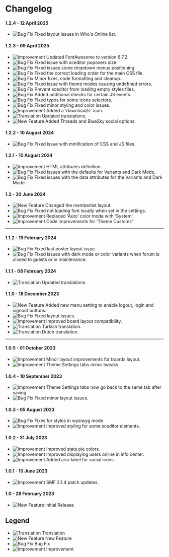 # Changelog

#### 1.2.4 - 12 April 2025
- ![Bug Fix](https://smftricks.com/assets/changelog/bug--minus.png) Fixed layout issues in Who's Online list.

#### 1.2.3 - 09 April 2025
- ![Improvement](https://smftricks.com/assets/changelog/tag--pencil.png) Updated FontAwesome to version 6.7.2.
- ![Bug Fix](https://smftricks.com/assets/changelog/bug--minus.png) Fixed issue with sceditor popovers size.
- ![Bug Fix](https://smftricks.com/assets/changelog/bug--minus.png) Fixed issues some dropdown menus positioning.
- ![Bug Fix](https://smftricks.com/assets/changelog/bug--minus.png) Fixed the correct loading order for the main CSS file.
- ![Bug Fix](https://smftricks.com/assets/changelog/bug--minus.png) Minor fixes, code formatting and cleanup.
- ![Bug Fix](https://smftricks.com/assets/changelog/bug--minus.png) Fixed issue with theme modes causing undefined errors.
- ![Bug Fix](https://smftricks.com/assets/changelog/bug--minus.png) Prevent sceditor from loading empty styles files.
- ![Bug Fix](https://smftricks.com/assets/changelog/bug--minus.png) Added additional checks for certain JS events.
- ![Bug Fix](https://smftricks.com/assets/changelog/bug--minus.png) Fixed typos for some icons selectors.
- ![Bug Fix](https://smftricks.com/assets/changelog/bug--minus.png) Fixed minor styling and color issues.
- ![Improvement](https://smftricks.com/assets/changelog/tag--pencil.png) Added a 'download/s' icon.
- ![Translation](https://smftricks.com/assets/changelog/language.png) Updated translations.
- ![New Feature](https://smftricks.com/assets/changelog/tag--plus.png) Added Threads and BlueSky social options.

#### 1.2.2 - 10 August 2024
- ![Bug Fix](https://smftricks.com/assets/changelog/bug--minus.png) Fixed issue with minification of CSS and JS files.

#### 1.2.1 - 10 August 2024
- ![Improvement](https://smftricks.com/assets/changelog/tag--pencil.png) HTML attributes definition.
- ![Bug Fix](https://smftricks.com/assets/changelog/bug--minus.png) Fixed issues with the defaults for Variants and Dark Mode.
- ![Bug Fix](https://smftricks.com/assets/changelog/bug--minus.png) Fixed issues with the data attributes for the Variants and Dark Mode.

#### 1.2 - 30 June 2024
- ![New Feature](https://smftricks.com/assets/changelog/tag--plus.png) Changed the memberlist layout.
- ![Bug Fix](https://smftricks.com/assets/changelog/bug--minus.png) Fixed not loading font locally when set in the settings.
- ![Improvement](https://smftricks.com/assets/changelog/tag--pencil.png) Replaced 'Auto' color mode with 'System'.
- ![Improvement](https://smftricks.com/assets/changelog/tag--pencil.png) Code improvements for 'Theme Customs'
---
#### 1.1.2 - 19 February 2024
- ![Bug Fix](https://smftricks.com/assets/changelog/bug--minus.png) Fixed last poster layout issue.
- ![Bug Fix](https://smftricks.com/assets/changelog/bug--minus.png) Fixed issues with dark mode or color variants when forum is closed to guests or in maintenance.

#### 1.1.1 - 08 February 2024
- ![Translation](https://smftricks.com/assets/changelog/language.png) Updated translations.

#### 1.1.0 - 18 December 2023
- ![New Feature](https://smftricks.com/assets/changelog/tag--plus.png) Added new menu setting to enable logout, login and signout buttons.
- ![Bug Fix](https://smftricks.com/assets/changelog/bug--minus.png) Fixed layout issues.
- ![Improvement](https://smftricks.com/assets/changelog/tag--pencil.png) Improved board layout compatibility.
- ![Translation](https://smftricks.com/assets/changelog/language.png) Turkish translation.
- ![Translation](https://smftricks.com/assets/changelog/language.png) Dutch translation.
---
#### 1.0.5 - 01 October 2023
- ![Improvement](https://smftricks.com/assets/changelog/tag--pencil.png) Minor layout improvements for boards layout.
- ![Improvement](https://smftricks.com/assets/changelog/tag--pencil.png) Theme Settings tabs minor tweaks.

#### 1.0.4 - 10 September 2023
- ![Improvement](https://smftricks.com/assets/changelog/tag--pencil.png) Theme Settings tabs now go back to the same tab after saving.
- ![Bug Fix](https://smftricks.com/assets/changelog/bug--minus.png) Fixed minor layout issues.

#### 1.0.3 - 05 August 2023
- ![Bug Fix](https://smftricks.com/assets/changelog/bug--minus.png) Fixes for styles in wysiwyg mode.
- ![Improvement](https://smftricks.com/assets/changelog/tag--pencil.png) Improved styling for some sceditor elements.

#### 1.0.2 - 31 July 2023
- ![Improvement](https://smftricks.com/assets/changelog/tag--pencil.png) Improved stats pie colors.
- ![Improvement](https://smftricks.com/assets/changelog/tag--pencil.png) Improved displaying users online in info center.
- ![Improvement](https://smftricks.com/assets/changelog/tag--pencil.png) Added aria-label for social icons.

#### 1.0.1 - 10 June 2023
- ![Improvement](https://smftricks.com/assets/changelog/tag--pencil.png) SMF 2.1.4 patch updates.

#### 1.0 - 28 February 2023
- ![New Feature](https://smftricks.com/assets/changelog/tag--plus.png) Initial Release

## Legend
- ![Translation](https://smftricks.com/assets/changelog/language.png) Translation
- ![New Feature](https://smftricks.com/assets/changelog/tag--plus.png) New Feature
- ![Bug Fix](https://smftricks.com/assets/changelog/bug--minus.png) Bug Fix
- ![Improvement](https://smftricks.com/assets/changelog/tag--pencil.png) Improvement